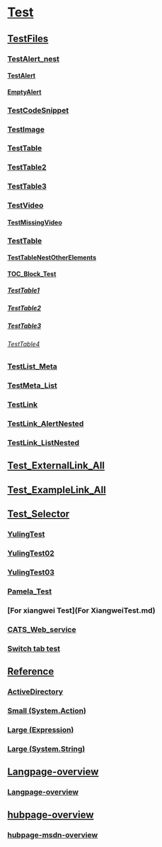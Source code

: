 # [Test]()
## [TestFiles](TestAlert_nest.md)
### [TestAlert_nest](TestAlert_nest.md)
#### [TestAlert](TestAlert.md)
#### [EmptyAlert](BugReproduce/EmptyAlert.md)
### [TestCodeSnippet](TestCodeSnippet.md)
### [TestImage](TestImage.md)
### [TestTable](TestTable.md)
### [TestTable2](TestTable4.md)
### [TestTable3](TestTable3.md)
### [TestVideo](TestVideo.md)
#### [TestMissingVideo](TestMissingVideo.md)
### [TestTable](TestTable.md)
#### [TestTableNestOtherElements](TestTableNestOtherElements.md)
#### [TOC_Block_Test](InvalidTOC.zure.mgmt.network.operations.html#azure.mgmt.network.operations.ApplicationGatewaysOperations#azure.mgmt.network.operations.ApplicationGatewaysOperations.md)
##### [TestTable1](TestTable1.md)
##### [TestTable2](TestTable2.md)
##### [TestTable3](TestTable3.md)
###### [TestTable4](TestTable4.md)
### [TestList_Meta](TestList_Meta.md)
### [TestMeta_List](TestMeta_List.md)
### [TestLink](TestLink.md)
### [TestLink_AlertNested](TestLink_AlertNested.md)
### [TestLink_ListNested](TestLink_ListNested.md)
## [Test_ExternalLink_All](Test_ExternalLink_All.md)
## [Test_ExampleLink_All](Test_ExampleLink_All.md)
## [Test_Selector](SelectorTest.md)
### [YulingTest](YulingTest.md)
### [YulingTest02](YulingTest02.md)
### [YulingTest03](YulingTest03.md)
### [Pamela_Test](jjj.md)
### [For xiangwei Test](For XiangweiTest.md)
### [CATS_Web_service](CATS_Web_service.md)
### [Switch tab test](Switch-tab-test.md)
## [Reference](reference/index.md)
### [ActiveDirectory](reference/Microsoft.IdentityModel.Clients.ActiveDirectory.yml)
### [Small (System.Action)](reference/System.Action.yml)
### [Large (Expression)](reference/System.Linq.Expressions.Expression.yml)
### [Large (System.String)](reference/System.String.yml)
## [Langpage-overview](landingpage/overview.md)
### [Langpage-overview](landingpage/index.yml)
## [hubpage-overview](hubpage/index.md)
### [hubpage-msdn-overview](hubpage/msdn.md)
